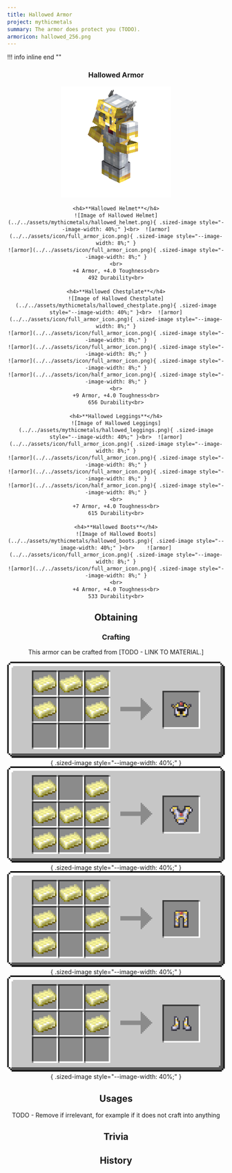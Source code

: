 ```yaml
---
title: Hallowed Armor
project: mythicmetals
summary: The armor does protect you (TODO).
armoricon: hallowed_256.png
---
```


!!! info inline end ""
    <center class=tooltip>
    <h3>**Hallowed Armor**</h3>
    ![WRITE ALT TEXT HERE](../../assets/armor-models/256/hallowed_256.png)<br>

	<h4>**Hallowed Helmet**</h4>
	![Image of Hallowed Helmet](../../assets/mythicmetals/hallowed_helmet.png){ .sized-image style="--image-width: 40%;" }<br>	![armor](../../assets/icon/full_armor_icon.png){ .sized-image style="--image-width: 8%;" }
	![armor](../../assets/icon/full_armor_icon.png){ .sized-image style="--image-width: 8%;" }
	<br>
	+4 Armor, +4.0 Toughness<br>
	492 Durability<br>

	<h4>**Hallowed Chestplate**</h4>
	![Image of Hallowed Chestplate](../../assets/mythicmetals/hallowed_chestplate.png){ .sized-image style="--image-width: 40%;" }<br>	![armor](../../assets/icon/full_armor_icon.png){ .sized-image style="--image-width: 8%;" }
	![armor](../../assets/icon/full_armor_icon.png){ .sized-image style="--image-width: 8%;" }
	![armor](../../assets/icon/full_armor_icon.png){ .sized-image style="--image-width: 8%;" }
	![armor](../../assets/icon/full_armor_icon.png){ .sized-image style="--image-width: 8%;" }
	![armor](../../assets/icon/half_armor_icon.png){ .sized-image style="--image-width: 8%;" }
	<br>
	+9 Armor, +4.0 Toughness<br>
	656 Durability<br>

	<h4>**Hallowed Leggings**</h4>
	![Image of Hallowed Leggings](../../assets/mythicmetals/hallowed_leggings.png){ .sized-image style="--image-width: 40%;" }<br>	![armor](../../assets/icon/full_armor_icon.png){ .sized-image style="--image-width: 8%;" }
	![armor](../../assets/icon/full_armor_icon.png){ .sized-image style="--image-width: 8%;" }
	![armor](../../assets/icon/full_armor_icon.png){ .sized-image style="--image-width: 8%;" }
	![armor](../../assets/icon/half_armor_icon.png){ .sized-image style="--image-width: 8%;" }
	<br>
	+7 Armor, +4.0 Toughness<br>
	615 Durability<br>

	<h4>**Hallowed Boots**</h4>
	![Image of Hallowed Boots](../../assets/mythicmetals/hallowed_boots.png){ .sized-image style="--image-width: 40%;" }<br>	![armor](../../assets/icon/full_armor_icon.png){ .sized-image style="--image-width: 8%;" }
	![armor](../../assets/icon/full_armor_icon.png){ .sized-image style="--image-width: 8%;" }
	<br>
	+4 Armor, +4.0 Toughness<br>
	533 Durability<br>


## Obtaining

### Crafting

This armor can be crafted from [TODO - LINK TO MATERIAL.]

![Image of the recipe for Hallowed Helmet](../../assets/mythicmetals/recipes/armor/hallowed_helmet.png){ .sized-image style="--image-width: 40%;" }
![Image of the recipe for Hallowed Chestplate](../../assets/mythicmetals/recipes/armor/hallowed_chestplate.png){ .sized-image style="--image-width: 40%;" }
![Image of the recipe for Hallowed Leggings](../../assets/mythicmetals/recipes/armor/hallowed_leggings.png){ .sized-image style="--image-width: 40%;" }
![Image of the recipe for Hallowed Boots](../../assets/mythicmetals/recipes/armor/hallowed_boots.png){ .sized-image style="--image-width: 40%;" }

## Usages

TODO - Remove if irrelevant, for example if it does not craft into anything

## Trivia

## History

